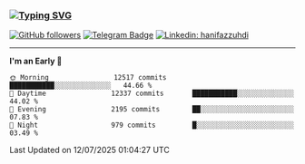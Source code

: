 ### [![Typing SVG](https://readme-typing-svg.herokuapp.com?font=lato&size=22&lines=Hi+There+👋)](https://git.io/typing-svg) 

[![GitHub followers](https://img.shields.io/github/followers/hanifazzuhdi?label=Follow&style=social)](https://github.com/hanifazzuhdi/?tab=follow) 
[![Telegram Badge](https://img.shields.io/badge/-hanif0198-blue?style=social&logo=telegram&link=https://www.t.me/hanif0198/)](https://www.t.me/hanif0198/) 
[![Linkedin: hanifazzuhdi](https://img.shields.io/badge/-hanifazzuhdi-blue?style=flat-square&logo=Linkedin&logoColor=white&link=https://www.linkedin.com/in/hanif-az-zuhdi-69688019b/)](https://www.linkedin.com/in/hanif-az-zuhdi-69688019b/) 

<hr/>

<!--START_SECTION:waka-->
**I'm an Early 🐤** 

```text
🌞 Morning                12517 commits       ███████████░░░░░░░░░░░░░░   44.66 % 
🌆 Daytime                12337 commits       ███████████░░░░░░░░░░░░░░   44.02 % 
🌃 Evening                2195 commits        ██░░░░░░░░░░░░░░░░░░░░░░░   07.83 % 
🌙 Night                  979 commits         █░░░░░░░░░░░░░░░░░░░░░░░░   03.49 % 
```



 Last Updated on 12/07/2025 01:04:27 UTC
<!--END_SECTION:waka-->
